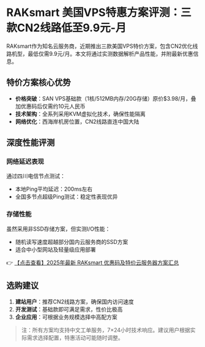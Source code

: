 # RAKsmart 美国VPS特惠方案评测：三款CN2线路低至9.9元-月

RAKsmart作为知名云服务商，近期推出三款美国VPS特价方案，包含CN2优化线路机型，最低仅需9.9元/月。本文将通过实测数据解析产品性能，并附最新优惠信息。

## 特价方案核心优势
- **价格突破**：SAN VPS基础款（1核/512MB内存/20G存储）原价$3.98/月，叠加优惠码后仅需约10元人民币
- **技术架构**：全系列采用KVM虚拟化技术，确保性能隔离
- **网络优化**：西海岸机房位置，CN2线路直连中国大陆

## 深度性能评测
### 网络延迟表现
通过四川电信节点测试：
- 本地Ping平均延迟：200ms左右
- 全国多节点超级Ping测试：稳定性表现优异

### 存储性能
虽然采用非SSD存储方案，但实测I/O性能：
- 随机读写速度超越部分国内云服务商的SSD方案
- 适合中小型网站及轻量级应用部署

👉 [【点击查看】2025年最新 RAKsmart 优惠码及特价云服务器方案汇总](https://bit.ly/raksmart)

## 选购建议
1. **建站用户**：推荐CN2线路方案，确保国内访问速度
2. **开发测试**：基础款即可满足需求，性价比极高
3. **企业应用**：可根据业务规模选择中高配方案

> 注：所有方案均支持中文工单服务，7×24小时技术响应。建议用户根据实际需求选择配置，特惠活动可能随时调整。